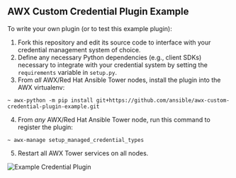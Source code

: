 AWX Custom Credential Plugin Example
---

To write your own plugin (or to test this example plugin):

1.  Fork this repository and edit its source code to interface with your credential management system of choice.
2.  Define any necessary Python dependencies (e.g., client SDKs) necessary to integrate with your credential system by setting the `requirements` variable in `setup.py`.
3.  From *all* AWX/Red Hat Ansible Tower nodes, install the plugin into the AWX virtualenv:

```shell
~ awx-python -m pip install git+https://github.com/ansible/awx-custom-credential-plugin-example.git
```

4.  From *any* AWX/Red Hat Ansible Tower node, run this command to register the plugin:

```shell
~ awx-manage setup_managed_credential_types
```

5.  Restart all AWX Tower services on all nodes.

![Example Credential Plugin](https://user-images.githubusercontent.com/214912/79345288-ebbc4a80-7efe-11ea-884e-58635b2d4600.gif)